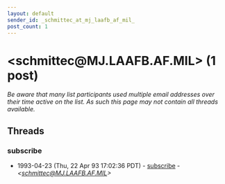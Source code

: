 ```yaml
---
layout: default
sender_id: _schmittec_at_mj_laafb_af_mil_
post_count: 1
---
```


# <schmittec<span>@</span>MJ.LAAFB.AF.MIL> (1 post)

_Be aware that many list participants used multiple email addresses over their time active on the list. As such this page may not contain all threads available._

## Threads

### subscribe
+ 1993-04-23 (Thu, 22 Apr 93 17:02:36 PDT) - [subscribe](/archive/1993/04/64436862f73d81f2c0ec0f9a8e55a132895f99e627a095de379d6cac6104f452) - _\<schmittec@MJ.LAAFB.AF.MIL\>_

